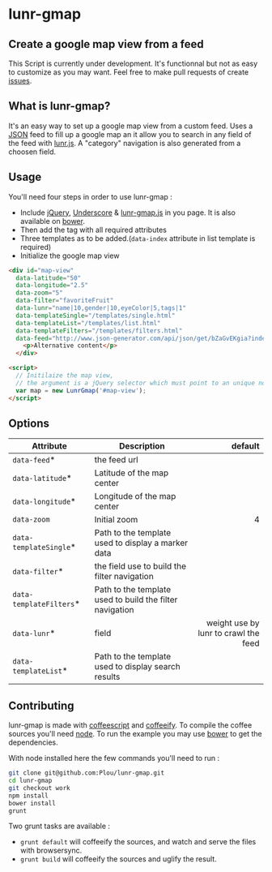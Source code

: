 # lunr-gmap
## Create a google map view from a feed

This Script is currently under development. It's functionnal but not as easy to customize as you may want. Feel free to make pull requests of create [issues](https://github.com/Plou/lunr-gmap/issues).

## What is lunr-gmap?

It's an easy way to set up a google map view from a custom feed.
Uses a [JSON](http://www.json-generator.com/api/json/get/bZaGvEKgia) feed to fill up a google map an it allow you to search in any field of the feed with [lunr.js](http://lunrjs.com/). A "category" navigation is also generated from a choosen field.

## Usage
You'll need four steps in order to use lunr-gmap :
  - Include [jQuery](http://jquery.com/), [Underscore](underscorejs.org) & [lunr-gmap.js](https://github.com/Plou/lunr-gmap) in you page. It is also available on [bower](http://bower.io).
  - Then add the tag with all required attributes
  - Three templates as to be added.(`data-index` attribute in list template is required)  
  - Initialize the google map view

```html
<div id="map-view"
  data-latitude="50"
  data-longitude="2.5"
  data-zoom="5"
  data-filter="favoriteFruit"
  data-lunr="name|10,gender|10,eyeColor|5,tags|1"
  data-templateSingle="/templates/single.html"
  data-templateList="/templates/list.html"
  data-templateFilters="/templates/filters.html"
  data-feed="http://www.json-generator.com/api/json/get/bZaGvEKgia?indent=2">
    <p>Alternative content</p>
  </div>

<script>
  // Initilaize the map view,
  // the argument is a jQuery selector which must point to an unique node
  var map = new LunrGmap('#map-view');
</script>
```

## Options

| Attribute                 | Description                                               | default |
| ---------                 | --------------------------------------------------------- | -------:|
| `data-feed`*              | the feed url                                              |         |
| `data-latitude`*          | Latitude of the map center                                |         |
| `data-longitude`*         | Longitude of the map center                               |         |
| `data-zoom`               | Initial zoom                                              | 4       |
| `data-templateSingle`*    | Path to the template used to display a marker data        |         |
| `data-filter`*            | the field use to build the filter navigation              |         |
| `data-templateFilters`*   | Path to the template used to build the filter navigation  |         |
| `data-lunr`*              | field|weight use by lunr to crawl the feed                |         |
| `data-templateList`*      | Path to the template used to display search results       |         |

## Contributing

lunr-gmap is made with [coffeescript](http://coffeescript.org/) and [coffeeify](https://github.com/jnordberg/coffeeify). To compile the coffee sources you'll need [node](http://nodejs.org/). To run the example you may use [bower](http://bower.io) to get the dependencies.

With node installed here the few commands you'll need to run :

```bash
git clone git@github.com:Plou/lunr-gmap.git
cd lunr-gmap
git checkout work
npm install
bower install
grunt
```

Two grunt tasks are available :
  - `grunt default` will coffeeify the sources, and watch and serve the files with browsersync.
  - `grunt build` will coffeeify the sources and uglify the result.
